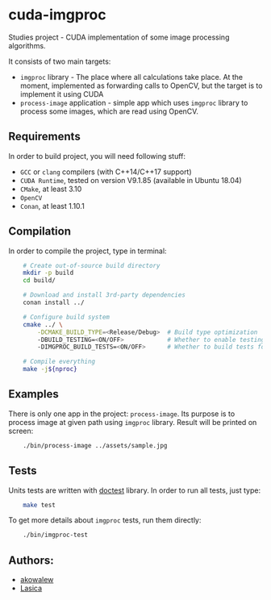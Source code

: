 # cuda-imgproc

Studies project - CUDA implementation of some image processing algorithms.

It consists of two main targets:
 - `imgproc` library - The place where all calculations take place. At the moment, implemented as forwarding calls to OpenCV, but the target is to implement it using CUDA
 - `process-image` application - simple app which uses `imgproc` library to process some images, which are read using OpenCV.

## Requirements

In order to build project, you will need following stuff:
 - `GCC` or `clang` compilers (with C++14/C++17 support)
 - `CUDA Runtime`, tested on version V9.1.85 (available in Ubuntu 18.04)
 - `CMake`, at least 3.10
 - `OpenCV`
 - `Conan`, at least 1.10.1

## Compilation

In order to compile the project, type in terminal:

```sh
	# Create out-of-source build directory
    mkdir -p build
    cd build/

    # Download and install 3rd-party dependencies
    conan install ../

    # Configure build system
    cmake ../ \
    	-DCMAKE_BUILD_TYPE=<Release/Debug>	# Build type optimization
    	-DBUILD_TESTING=<ON/OFF>			# Whether to enable testing or not
    	-DIMGPROC_BUILD_TESTS=<ON/OFF>		# Whether to build tests for imgproc or not

    # Compile everything
    make -j${nproc}
```

## Examples

There is only one app in the project: `process-image`. Its purpose is to process image at given path using `imgproc` library. Result will be printed on screen:

```sh
    ./bin/process-image ../assets/sample.jpg
```

## Tests

Units tests are written with [doctest](https://github.com/onqtam/doctest) library. In order to run all tests, just type:

```sh
	make test
```

To get more details about `imgproc` tests, run them directly:

```sh
	./bin/imgproc-test
```

## Authors:

- [akowalew](https://github.com/akowalew)
- [Lasica](https://github.com/Lasica)
